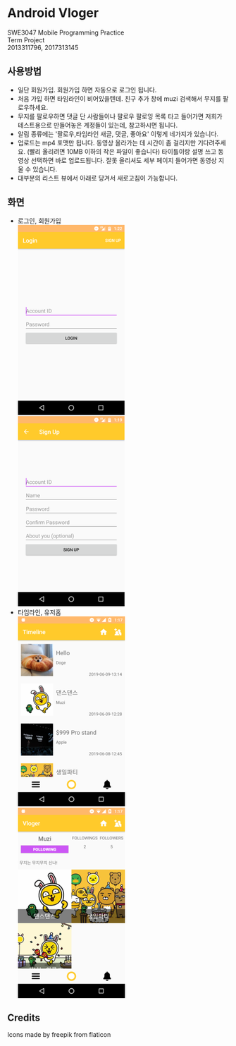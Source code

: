 Android Vloger
======
SWE3047 Mobile Programming Practice  
Term Project  
2013311796, 2017313145  

## 사용방법
* 일단 회원가입. 회원가입 하면 자동으로 로그인 됩니다.
* 처음 가입 하면 타임라인이 비어있을텐데. 친구 추가 창에 muzi 검색해서 무지를 팔로우하세요.
* 무지를 팔로우하면 댓글 단 사람들이나 팔로우 팔로잉 목록 타고 들어가면 저희가 테스트용으로 만들어놓은 계정들이 있는데, 참고하시면 됩니다.
* 알림 종류에는 '팔로우,타임라인 새글, 댓글, 좋아요' 이렇게 네가지가 있습니다.
* 업로드는 mp4 포맷만 됩니다. 동영상 올라가는 데 시간이 좀 걸리지만 기다려주세요. (빨리 올리려면 10MB 이하의 작은 파일이 좋습니다) 타이틀이랑 설명 쓰고 동영상 선택하면 바로 업로드됩니다. 잘못 올리셔도 세부 페이지 들어가면 동영상 지울 수 있습니다.
* 대부분의 리스트 뷰에서 아래로 당겨서 새로고침이 가능합니다.

## 화면
* 로그인, 회원가입  
![preview 1](/1.png)
![preview 2](/2.png)
* 타임라인, 유저홈  
![preview 3](/3.png)
![preview 4](/4.png)

## Credits
Icons made by freepik from flaticon

